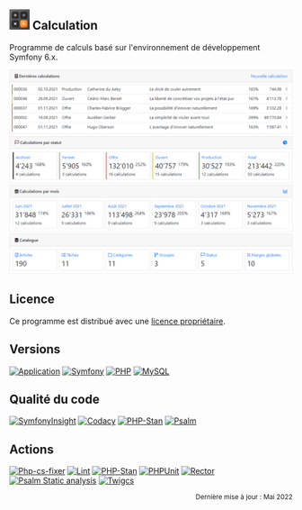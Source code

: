 ![Icon](public/images/icons/android-icon-36x36.png) Calculation
-----------
Programme de calculs basé sur l'environnement de développement Symfony 6.x.

![Screenshot](public/help/images/home.png)

Licence
-------
Ce programme est distribué avec une [licence propriétaire](LICENSE.md).

Versions
--------
[![Application](https://img.shields.io/badge/Application-2.2.0-blue)](https://github.com/laurentmuller/calculation) [![Symfony](https://img.shields.io/badge/Symfony-6.0.9-informational?logo=symfony)](https://symfony.com) [![PHP](https://img.shields.io/badge/PHP-8.1.4-informational?logo=php)](https://www.php.net) [![MySQL](https://img.shields.io/badge/MySQL-5.7.32-informational?logo=mysql)](https://www.mysql.com)

Qualité du code
----------------
[![SymfonyInsight](https://insight.symfony.com/projects/b3a90438-77e0-4811-a8df-7ad782a9b62a/mini.svg)](https://insight.symfony.com/projects/b3a90438-77e0-4811-a8df-7ad782a9b62a) [![Codacy](https://app.codacy.com/project/badge/Grade/47008d380fac4a3ea891c7bd72bddd58)](https://www.codacy.com?utm_source=github.com&amp;utm_medium=referral&amp;utm_content=laurentmuller/calculation&amp;utm_campaign=Badge_Grade) [![PHP-Stan](https://img.shields.io/badge/PHPStan-Level%207-brightgreen.svg?style=flat&logo=php)](https://phpstan.org/blog/find-bugs-in-your-code-without-writing-tests)  [![Psalm](https://img.shields.io/badge/Psalm-Level%201-brightgreen.svg?style=flat)](https://psalm.dev/docs/running_psalm/installation/)

Actions
-------
[![Php-cs-fixer](https://github.com/laurentmuller/calculation/actions/workflows/php-cs-fixer.yaml/badge.svg)](https://github.com/laurentmuller/calculation/actions/workflows/php-cs-fixer.yaml) [![Lint](https://github.com/laurentmuller/calculation/actions/workflows/lint.yaml/badge.svg)](https://github.com/laurentmuller/calculation/actions/workflows/lint.yaml) [![PHP-Stan](https://github.com/laurentmuller/calculation/actions/workflows/php-stan.yaml/badge.svg)](https://github.com/laurentmuller/calculation/actions/workflows/php-stan.yaml) [![PHPUnit](https://github.com/laurentmuller/calculation/actions/workflows/php-unit.yaml/badge.svg)](https://github.com/laurentmuller/calculation/actions/workflows/php-unit.yaml) [![Rector](https://github.com/laurentmuller/calculation/actions/workflows/rector.yaml/badge.svg)](https://github.com/laurentmuller/calculation/actions/workflows/rector.yaml) [![Psalm Static analysis](https://github.com/laurentmuller/calculation/actions/workflows/psalm.yaml/badge.svg)](https://github.com/laurentmuller/calculation/actions/workflows/psalm.yaml) [![Twigcs](https://github.com/laurentmuller/calculation/actions/workflows/twigcs.yaml/badge.svg)](https://github.com/laurentmuller/calculation/actions/workflows/twigcs.yaml)

<p style="text-align:right; font-size: smaller;">Dernière mise à jour : Mai 2022</p>
